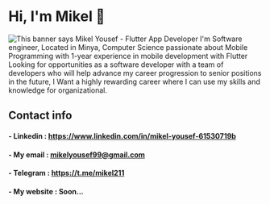 
# Hi, I'm Mikel 👋 

<img src="https://github.com/mikelyousef/mikelyousef/blob/main/header-01.jpg" alt="This banner says Mikel Yousef - Flutter App Developer ">
   I'm Software engineer, Located in Minya, Computer Science passionate about Mobile Programming with 1-year experience in mobile development with Flutter Looking for
   opportunities as a software developer with a team of developers who will help advance my career progression to senior positions in the future, I Want a highly  
   rewarding career where I can use my skills and knowledge for organizational.

## Contact info 

#### - Linkedin :  https://www.linkedin.com/in/mikel-yousef-61530719b


#### - My email :  mikelyousef99@gmail.com


#### - Telegram :  https://t.me/mikel211


#### - My website :  Soon...

